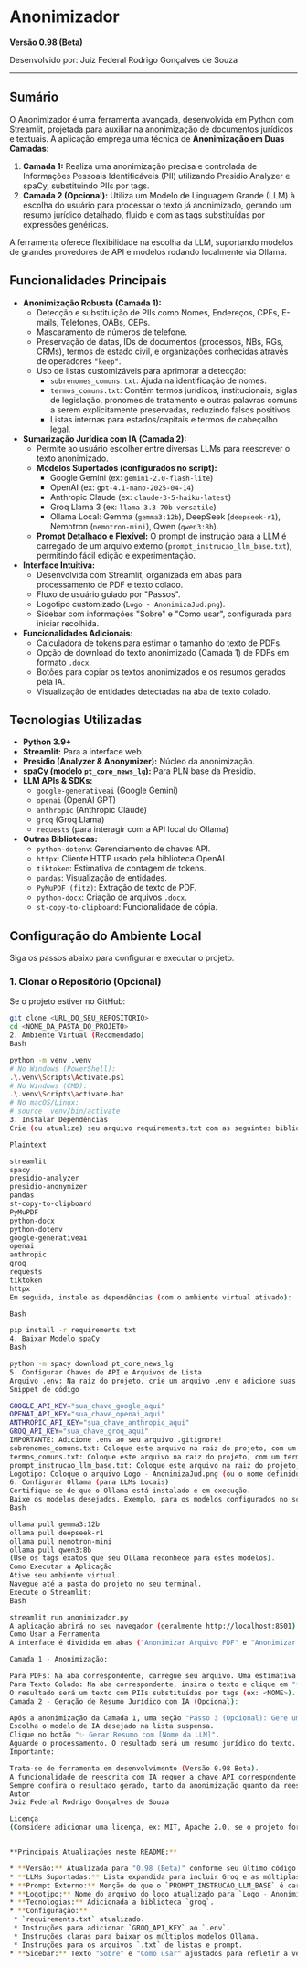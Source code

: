# Anonimizador

**Versão 0.98 (Beta)**

Desenvolvido por: Juiz Federal Rodrigo Gonçalves de Souza

---

## Sumário

O Anonimizador é uma ferramenta avançada, desenvolvida em Python com Streamlit, projetada para auxiliar na anonimização de documentos jurídicos e textuais. A aplicação emprega uma técnica de **Anonimização em Duas Camadas**:
1.  **Camada 1:** Realiza uma anonimização precisa e controlada de Informações Pessoais Identificáveis (PII) utilizando Presidio Analyzer e spaCy, substituindo PIIs por tags.
2.  **Camada 2 (Opcional):** Utiliza um Modelo de Linguagem Grande (LLM) à escolha do usuário para processar o texto já anonimizado, gerando um resumo jurídico detalhado, fluido e com as tags substituídas por expressões genéricas.

A ferramenta oferece flexibilidade na escolha da LLM, suportando modelos de grandes provedores de API e modelos rodando localmente via Ollama.

## Funcionalidades Principais

* **Anonimização Robusta (Camada 1):**
    * Detecção e substituição de PIIs como Nomes, Endereços, CPFs, E-mails, Telefones, OABs, CEPs.
    * Mascaramento de números de telefone.
    * Preservação de datas, IDs de documentos (processos, NBs, RGs, CRMs), termos de estado civil, e organizações conhecidas através de operadores `"keep"`.
    * Uso de listas customizáveis para aprimorar a detecção:
        * `sobrenomes_comuns.txt`: Ajuda na identificação de nomes.
        * `termos_comuns.txt`: Contém termos jurídicos, institucionais, siglas de legislação, pronomes de tratamento e outras palavras comuns a serem explicitamente preservadas, reduzindo falsos positivos.
        * Listas internas para estados/capitais e termos de cabeçalho legal.
* **Sumarização Jurídica com IA (Camada 2):**
    * Permite ao usuário escolher entre diversas LLMs para reescrever o texto anonimizado.
    * **Modelos Suportados (configurados no script):**
        * Google Gemini (ex: `gemini-2.0-flash-lite`)
        * OpenAI (ex: `gpt-4.1-nano-2025-04-14`)
        * Anthropic Claude (ex: `claude-3-5-haiku-latest`)
        * Groq Llama 3 (ex: `llama-3.3-70b-versatile`)
        * Ollama Local: Gemma (`gemma3:12b`), DeepSeek (`deepseek-r1`), Nemotron (`nemotron-mini`), Qwen (`qwen3:8b`).
    * **Prompt Detalhado e Flexível:** O prompt de instrução para a LLM é carregado de um arquivo externo (`prompt_instrucao_llm_base.txt`), permitindo fácil edição e experimentação.
* **Interface Intuitiva:**
    * Desenvolvida com Streamlit, organizada em abas para processamento de PDF e texto colado.
    * Fluxo de usuário guiado por "Passos".
    * Logotipo customizado (`Logo - AnonimizaJud.png`).
    * Sidebar com informações "Sobre" e "Como usar", configurada para iniciar recolhida.
* **Funcionalidades Adicionais:**
    * Calculadora de tokens para estimar o tamanho do texto de PDFs.
    * Opção de download do texto anonimizado (Camada 1) de PDFs em formato `.docx`.
    * Botões para copiar os textos anonimizados e os resumos gerados pela IA.
    * Visualização de entidades detectadas na aba de texto colado.

## Tecnologias Utilizadas

* **Python 3.9+**
* **Streamlit:** Para a interface web.
* **Presidio (Analyzer & Anonymizer):** Núcleo da anonimização.
* **spaCy (modelo `pt_core_news_lg`):** Para PLN base da Presidio.
* **LLM APIs & SDKs:**
    * `google-generativeai` (Google Gemini)
    * `openai` (OpenAI GPT)
    * `anthropic` (Anthropic Claude)
    * `groq` (Groq Llama)
    * `requests` (para interagir com a API local do Ollama)
* **Outras Bibliotecas:**
    * `python-dotenv`: Gerenciamento de chaves API.
    * `httpx`: Cliente HTTP usado pela biblioteca OpenAI.
    * `tiktoken`: Estimativa de contagem de tokens.
    * `pandas`: Visualização de entidades.
    * `PyMuPDF (fitz)`: Extração de texto de PDF.
    * `python-docx`: Criação de arquivos `.docx`.
    * `st-copy-to-clipboard`: Funcionalidade de cópia.

## Configuração do Ambiente Local

Siga os passos abaixo para configurar e executar o projeto.

### 1. Clonar o Repositório (Opcional)
   Se o projeto estiver no GitHub:
   ```bash
   git clone <URL_DO_SEU_REPOSITORIO>
   cd <NOME_DA_PASTA_DO_PROJETO>
2. Ambiente Virtual (Recomendado)
Bash

python -m venv .venv
# No Windows (PowerShell):
.\.venv\Scripts\Activate.ps1
# No Windows (CMD):
.\.venv\Scripts\activate.bat
# No macOS/Linux:
# source .venv/bin/activate
3. Instalar Dependências
Crie (ou atualize) seu arquivo requirements.txt com as seguintes bibliotecas:

Plaintext

streamlit
spacy
presidio-analyzer
presidio-anonymizer
pandas
st-copy-to-clipboard
PyMuPDF
python-docx
python-dotenv
google-generativeai
openai
anthropic
groq
requests
tiktoken
httpx
Em seguida, instale as dependências (com o ambiente virtual ativado):

Bash

pip install -r requirements.txt
4. Baixar Modelo spaCy
Bash

python -m spacy download pt_core_news_lg
5. Configurar Chaves de API e Arquivos de Lista
Arquivo .env: Na raiz do projeto, crie um arquivo .env e adicione suas chaves API:
Snippet de código

GOOGLE_API_KEY="sua_chave_google_aqui"
OPENAI_API_KEY="sua_chave_openai_aqui"
ANTHROPIC_API_KEY="sua_chave_anthropic_aqui"
GROQ_API_KEY="sua_chave_groq_aqui"
IMPORTANTE: Adicione .env ao seu arquivo .gitignore!
sobrenomes_comuns.txt: Coloque este arquivo na raiz do projeto, com um sobrenome por linha.
termos_comuns.txt: Coloque este arquivo na raiz do projeto, com um termo/sigla a ser preservado por linha.
prompt_instrucao_llm_base.txt: Coloque este arquivo na raiz do projeto, contendo o texto do prompt principal para as LLMs.
Logotipo: Coloque o arquivo Logo - AnonimizaJud.png (ou o nome definido em PATH_DA_LOGO) na raiz do projeto.
6. Configurar Ollama (para LLMs Locais)
Certifique-se de que o Ollama está instalado e em execução.
Baixe os modelos desejados. Exemplo, para os modelos configurados no script:
Bash

ollama pull gemma3:12b 
ollama pull deepseek-r1 
ollama pull nemotron-mini 
ollama pull qwen3:8b
(Use os tags exatos que seu Ollama reconhece para estes modelos).
Como Executar a Aplicação
Ative seu ambiente virtual.
Navegue até a pasta do projeto no seu terminal.
Execute o Streamlit:
Bash

streamlit run anonimizador.py
A aplicação abrirá no seu navegador (geralmente http://localhost:8501).
Como Usar a Ferramenta
A interface é dividida em abas ("Anonimizar Arquivo PDF" e "Anonimizar Texto Colado").

Camada 1 - Anonimização:

Para PDFs: Na aba correspondente, carregue seu arquivo. Uma estimativa de tokens será exibida. Clique em "🔍 Anonimizar PDF Carregado".
Para Texto Colado: Na aba correspondente, insira o texto e clique em "✨ Anonimizar Texto da Área".
O resultado será um texto com PIIs substituídas por tags (ex: <NOME>). Você pode visualizar o texto original (para PDFs), baixar o texto anonimizado (PDFs) ou copiá-lo.
Camada 2 - Geração de Resumo Jurídico com IA (Opcional):

Após a anonimização da Camada 1, uma seção "Passo 3 (Opcional): Gere um resumo jurídico com IA" aparecerá.
Escolha o modelo de IA desejado na lista suspensa.
Clique no botão "✨ Gerar Resumo com [Nome da LLM]".
Aguarde o processamento. O resultado será um resumo jurídico do texto. Este texto também pode ser copiado.
Importante:

Trata-se de ferramenta em desenvolvimento (Versão 0.98 Beta).
A funcionalidade de reescrita com IA requer a chave API correspondente ao serviço em nuvem escolhido, ou o servidor Ollama em execução com o modelo local selecionado.
Sempre confira o resultado gerado, tanto da anonimização quanto da reescrita pela IA.
Autor
Juiz Federal Rodrigo Gonçalves de Souza

Licença
(Considere adicionar uma licença, ex: MIT, Apache 2.0, se o projeto for público.)


**Principais Atualizações neste README:**

* **Versão:** Atualizada para "0.98 (Beta)" conforme seu último código.
* **LLMs Suportadas:** Lista expandida para incluir Groq e as múltiplas opções do Ollama.
* **Prompt Externo:** Menção de que o `PROMPT_INSTRUCAO_LLM_BASE` é carregado de `prompt_instrucao_llm_base.txt`.
* **Logotipo:** Nome do arquivo do logo atualizado para `Logo - AnonimizaJud.png`.
* **Tecnologias:** Adicionada a biblioteca `groq`.
* **Configuração:**
    * `requirements.txt` atualizado.
    * Instruções para adicionar `GROQ_API_KEY` ao `.env`.
    * Instruções claras para baixar os múltiplos modelos Ollama.
    * Instruções para os arquivos `.txt` de listas e prompt.
* **Sidebar:** Texto "Sobre" e "Como usar" ajustados para refletir a versão e o uso multi-LLM.

